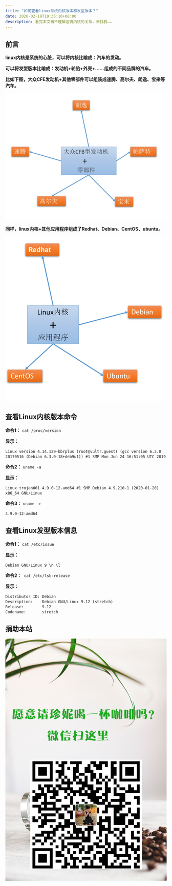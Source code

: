 ```yaml
---
title: "如何查看linux系统内核版本和发型版本？"
date: 2020-02-19T10:35:10+08:00
description: 看完本文再不理解这俩内核的关系，来找我……
---
```


## 前言


**linux内核是系统的心脏，可以将内核比喻成：汽车的发动。**

**可以将发型版本比喻成：发动机+轮胎+外壳+……组成的不同品牌的汽车。**

**比如下图，大众CFE发动机+其他零部件可以组装成速腾、高尔夫、朗逸、宝来等汽车。**

![如图](https://github.com/JeannieStudio/jeanniestudio.images/blob/master/%E8%B0%B7%E6%AD%8C%E4%BA%91/%E5%8F%91%E5%8A%A8%E6%9C%BA%E6%AF%94%E5%96%BB.jpg?raw=true)

**同样，linux内核+其他应用程序组成了Redhat、Debian、CentOS、ubuntu。**

![如图](https://github.com/JeannieStudio/jeanniestudio.images/blob/master/%E8%B0%B7%E6%AD%8C%E4%BA%91/linux%E6%AF%94%E5%96%BB.jpg?raw=true)



## 查看Linux内核版本命令

**命令1：**  ```cat /proc/version```

**显示：**

```
Linux version 4.14.129-bbrplus (root@vultr.guest) (gcc version 6.3.0 20170516 (Debian 6.3.0-18+deb9u1)) #1 SMP Mon Jun 24 16:51:05 UTC 2019
```

**命令2：**  ```uname -a```

**显示：**

```
Linux trojan001 4.9.0-12-amd64 #1 SMP Debian 4.9.210-1 (2020-01-20) x86_64 GNU/Linux
```


**命令3：**  ```uname -r```

```
4.9.0-12-amd64
```


## 查看Linux发型版本信息

**命令1：** ```cat /etc/issue```

**显示：**
```
Debian GNU/Linux 9 \n \l
```

**命令2：**``` cat /etc/lsb-release```

**显示：**
```
Distributor ID: Debian
Description:    Debian GNU/Linux 9.12 (stretch)
Release:        9.12
Codename:       stretch
```
## 捐助本站

![二维码](https://github.com/JeannieStudio/jeanniestudio.images/blob/master/%E6%8D%90%E5%8A%A92.png?raw=true)

